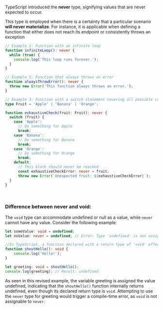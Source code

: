 TypeScript introduced the **never** type, signifying values that are never expected to occur.<br/>

This type is employed when there is a certainty that a particular scenario **will never materialize**. For instance, it is applicable when defining a function that either does not reach its endpoint or consistently throws an exception<br/>

```typescript   
// Example 1: Function with an infinite loop
function infiniteLoop(): never {
  while (true) {
    console.log('This loop runs forever.');
  }
}

// Example 2: Function that always throws an error
function alwaysThrowError(): never {
  throw new Error('This function always throws an error.');
}

// Example 3: Function with a switch statement covering all possible cases
type Fruit = 'Apple' | 'Banana' | 'Orange';

function exhaustiveCheck(fruit: Fruit): never {
  switch (fruit) {
    case 'Apple':
      // Do something for Apple
      break;
    case 'Banana':
      // Do something for Banana
      break;
    case 'Orange':
      // Do something for Orange
      break;
    default:
      // This block should never be reached
      const exhaustiveCheckError: never = fruit;
      throw new Error(`Unexpected fruit: ${exhaustiveCheckError}`);
  }
}

```
<br />

### Difference between never and void:

The `void` type can accommodate undefined or null as a value, while `never` cannot have any value. Consider the following example:

```typescript
let someValue: void = undefined;
let noValue: never = undefined; // Error: Type 'undefined' is not assignable to type 'never'

//In TypeScript, a function declared with a return type of 'void' effectively returns undefined. Consider an alternative example:
function shoutHello(): void {
    console.log('Hello!');
}

let greeting: void = shoutHello();
console.log(greeting); // Result: undefined
```

As seen in this revised example, the variable greeting is assigned the value undefined, indicating that the ```shoutHello()``` function internally returns undefined, even though its declared return type is `void`. Attempting to use the `never` type for greeting would trigger a compile-time error, as `void` is not assignable to `never`.